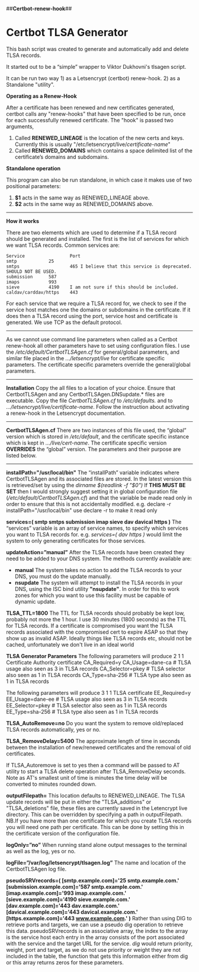 ##**Certbot-renew-hook**##

Certbot TLSA Generator
======================

This bash script was created to generate and automatically add and delete TLSA records.

It started out to be a “simple” wrapper to Viktor Dukhovni's tlsagen script.

It can be run two way 
	1) as a Letsencrypt (certbot) renew-hook. 
	2) as a Standalone "utility".

**Operating as a Renew-Hook**

After a certificate has been renewed and new certificates generated, certbot calls any "renew-hooks" that have been specified to be run, once for each successfully renewed certificate. The "hook" is passed two arguments,

 1. Called **RENEWED_LINEAGE** is the location of the new certs and keys. 
        Currently this is usually "/etc/letsencrypt/live/*certificate-name*"
 2. Called **RENEWED_DOMAINS** which contains a space delimited list of the certificate’s domains and subdomains.

**Standalone operation**

This program can also be run standalone, in which case it makes use of two positional parameters:

 1. **$1** acts in the same way as RENEWED_LINEAGE above.
 2. **$2** acts in the same way as RENEWED_DOMAINS above.

----------
**How it works**

There are two elements which are used to determine if a TLSA record should be generated and installed.
The first is the list of services for which we want TLSA records.  Common services are:

	Service                 Port 
	smtp			25
	smtps                   465	I believe that this service is deprecated. SHOULD NOT BE USED.
	submission		587
	imaps			993
	sieve			4190 	I am not sure if this should be included.
	caldav/carddav/https    443

For each service that we require a TLSA record for, we check to see if the service host matches one the domains or subdomains in the certificate. If it does then a TLSA record using the port, service host and certificate is generated. We use TCP as the default protocol.

----------

As we cannot use command line parameters when called as a Certbot renew-hook all other parameters have to set using configuration files. I use the */etc/default/CertbotTLSAgen.cf* for general/global parameters, and similar file placed in the *…/letsencrypt/live* for certificate specific parameters.  The certificate specific parameters override the general/global parameters.

----------

**Installation**
Copy the all files to a location of your choice. Ensure that CertbotTLSAgen and any CertbotTLSAgen.DNSupdate.\* files are executable.
Copy the file *CertbotTLSAgen.cf* to */etc/defaults.* and to *…/letsencrypt/live/certificate-name*.
Follow the instruction about activating a renew-hook in the Letsencrypt documentation.

----------
**CertbotTLSAgen.cf**
There are two instances of this file used, the “global” version which is stored in */etc/default*, and the certificate specific instance which is kept in *…/live/cert-name*. 
The certificate specific version **OVERRIDES** the “global” version. The parameters and their purpose are listed below.

----------
**installPath="/usr/local/bin"**
The “installPath” variable indicates where CertbotTLSAgen and its associated files are stored.
In the latest version this is retrieved/set by using the *dirname $(readlink -f "$0")*
If **THIS MUST BE SET** then I would strongly suggest setting it in global configuration file (*/etc/default/CertbotTLSAgen.cf*) and that the variable be made read only in order to ensure that this is not accidentally modified.
e.g. declare -r installPath="/usr/local/bin" use declare -r to make it read only


**services=( smtp smtps submission imap sieve dav davical https )**
The “services” variable is an array of service names, to specify which services you want to TLSA records for. 
e.g. *services=( dav https )* would limit the system to only generating certificates for those services.

**updateAction=”manual”**
After the TLSA records have been created they need to be added to your DNS system. The methods currently available are:
 - **manual** The system takes no action to add the TLSA records to your DNS, you must do the update manually.
 - **nsupdate** The system will attempt to install the TLSA records in your DNS, using the ISC bind utility **"nsupdate"**. 
     In order for this to work zones for which you want to use this facility must be capable of dynamic update.

**TLSA_TTL=1800**
The TTL for TLSA records should probably be kept low, probably not more the 1 hour. I use 30 minutes (1800 seconds) as the TTL for TLSA records.
If a certificate is compromised you want the TLSA records associated with the compromised cert to expire ASAP so that they show up as invalid ASAP.
Ideally things like TLSA records etc, should not be cached, unfortunately we don't live in an ideal world


**TLSA Generator Parameters** 
The following parameters will produce 2 1 1 Certificate Authority certificate
	CA_Required=y
	CA_Usage=dane-ca 	#	TLSA usage	also seen as 3 in TLSA records
	CA_Selector=pkey	#	TLSA selector	also seen as 1 in TLSA records
	CA_Type=sha-256		#	TLSA type	also seen as 1 in TLSA records

The following parameters will produce 3 1 1 TLSA certificate
	EE_Required=y
	EE_Usage=dane-ee	#	TLSA usage	also seen as 3 in TLSA records
	EE_Selector=pkey	#	TLSA selector	also seen as 1 in TLSA records
	EE_Type=sha-256		#	TLSA type	also seen as 1 in TLSA records

**TLSA_AutoRemove=no**
Do you want the system to remove old/replaced TLSA records automatically, yes or no. 

**TLSA_RemoveDelay=5400**
The approximate length of time in seconds between the installation of new/renewed certificates and the removal of old certificates. 

If TLSA_Autoremove is set to yes then a command will be passed to AT utility to start a TLSA delete operation after TLSA\_RemoveDelay seconds. Note as AT's smallest unit of time is minutes the time delay will be converted to minutes rounded down.

**outputFilepath=**
This location defaults to RENEWED_LINEAGE.
The TLSA update records will be put in either the "TLSA_additions" or "TLSA_deletions" file, these files are currently saved 
in the Letencrypt live directory. This can be overridden by specifying a path in outputFilepath. 
NB.If you have more than one certificate for which you create TLSA records you will need one path per certificate. 
This can be done by setting this in the certificate version of the configuration file.

**logOnly=”no”**
When running stand alone output messages to the terminal as well as the log, yes or no.

**logFile=”/var/log/letsencrypt/tlsagen.log”**
The name and location of the CertbotTLSAgen log file.

**pseudoSRVrecords=( [smtp.example.com]='25 smtp.example.com.'
		     [submission.example.com]='587 smtp.example.com.'
		     [imap.example.com]='993 imap.example.com.'
		     [sieve.example.com]='4190 sieve.example.com.' 
		     [dav.example.com]='443 dav.example.com.' 
		     [davical.example.com]='443 davical.example.com.' 
		     [https.example.com]='443 www.example.com.' )**
Rather than using DIG to retrieve ports and targets, we can use a pseudo dig operation to retrieve this data.
pseudoSRVrecords is an associative array, the index to the array is the service host each entry in the array consists of the port associated with the service and the target URL for the service.
*dig* would return priority, weight, port and target, as we do not use priority or weight they are not included in the table, the function that gets this information either from dig or this array returns zeros for these parameters.



